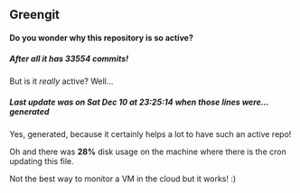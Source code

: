 ## Greengit

#### Do you wonder why this repository is so active?

##### After all it has 33554 commits!

But is it *really* active? Well...

##### Last update was on Sat Dec 10 at 23:25:14 when those lines were... generated

Yes, generated, because it certainly helps a lot to have such an active repo!

Oh and there was **28%** disk usage on the machine
where there is the cron updating this file.

Not the best way to monitor a VM in the cloud but it works! :)
